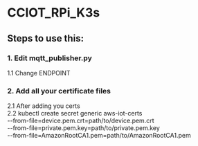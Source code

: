 # CCIOT_RPi_K3s

## __Steps to use this:__ 

### **1. Edit mqtt_publisher.py** <br>
1.1 Change ENDPOINT

### **2. Add all your certificate files** <br>
2.1 After adding you certs <br>
2.2        kubectl create secret generic aws-iot-certs \
  --from-file=device.pem.crt=path/to/device.pem.crt \
  --from-file=private.pem.key=path/to/private.pem.key \
  --from-file=AmazonRootCA1.pem=path/to/AmazonRootCA1.pem

